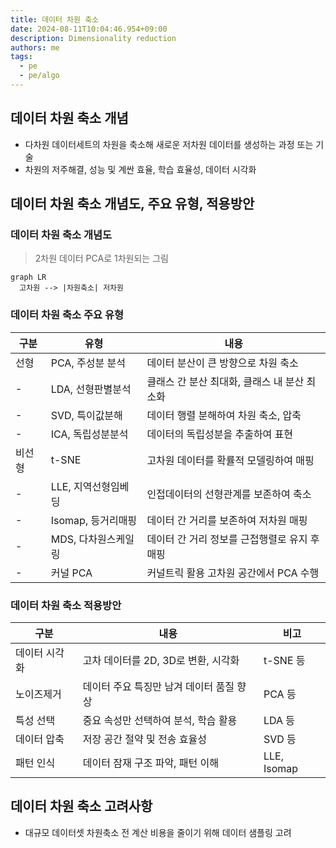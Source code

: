 ```yaml
---
title: 데이터 차원 축소
date: 2024-08-11T10:04:46.954+09:00
description: Dimensionality reduction
authors: me
tags: 
  - pe
  - pe/algo 
---
```


## 데이터 차원 축소 개념

- 다차원 데이터세트의 차원을 축소해 새로운 저차원 데이터를 생성하는 과정 또는 기술
- 차원의 저주해결, 성능 및 계싼 효율, 학습 효율성, 데이터 시각화

## 데이터 차원 축소 개념도, 주요 유형, 적용방안

### 데이터 차원 축소 개념도

> 2차원 데이터 PCA로 1차원되는 그림

```mermaid
graph LR
  고차원 --> |차원축소| 저차원
```

### 데이터 차원 축소 주요 유형

| 구분 | 유형 | 내용 |
| --- | --- | --- |
| 선형 | PCA, 주성분 분석 | 데이터 분산이 큰 방향으로 차원 축소 |
| - | LDA, 선형판별분석 | 클래스 간 분산 최대화, 클래스 내 분산 최소화 |
| - | SVD, 특이값분해 | 데이터 행렬 분해하여 차원 축소, 압축 |
| - | ICA, 독립성분분석 | 데이터의 독립성분을 추출하여 표현 |
| 비선형 | t-SNE | 고차원 데이터를 확률적 모델링하여 매핑 |
| - | LLE, 지역선형임베딩 | 인접데이터의 선형관계를 보존하여 축소 |
| - | Isomap, 등거리매핑 | 데이터 간 거리를 보존하여 저차원 매핑 |
| - | MDS, 다차원스케일링 | 데이터 간 거리 정보를 근접행렬로 유지 후 매핑 |
| - | 커널 PCA | 커널트릭 활용 고차원 공간에서 PCA 수행 |

### 데이터 차원 축소 적용방안

| 구분 | 내용 | 비고 |
| --- | --- | --- |
| 데이터 시각화 | 고차 데이터를 2D, 3D로 변환, 시각화 | t-SNE 등 |
| 노이즈제거 | 데이터 주요 특징만 남겨 데이터 품질 향상 | PCA 등 |
| 특성 선택 | 중요 속성만 선택하여 분석, 학습 활용 | LDA 등 |
| 데이터 압축 | 저장 공간 절약 및 전송 효율성 | SVD 등 |
| 패턴 인식 | 데이터 잠재 구조 파악, 패턴 이해 | LLE, Isomap |

## 데이터 차원 축소 고려사항

- 대규모 데이터셋 차원축소 전 계산 비용을 줄이기 위해 데이터 샘플링 고려
